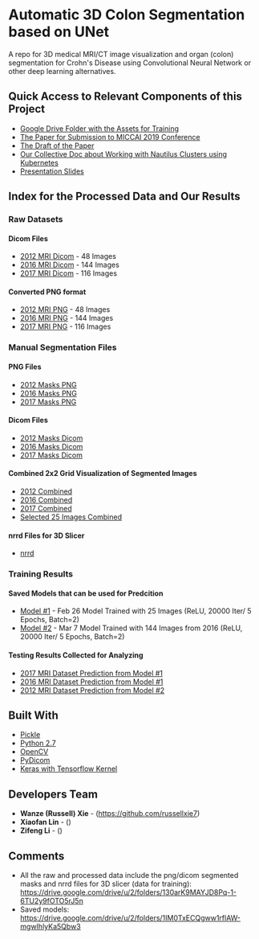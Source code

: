 # Automatic 3D Colon Segmentation based on UNet
A repo for 3D medical MRI/CT image visualization and organ (colon) segmentation for Crohn's Disease using Convolutional Neural Network or other deep learning alternatives.


## Quick Access to Relevant Components of this Project

* [Google Drive Folder with the Assets for Training](https://drive.google.com/drive/folders/1AunUYgQ-9ka_B1l2Z9-GuUamAn2uUq7t?usp=sharing)
* [The Paper for Submission to MICCAI 2019 Conference](https://github.com/RussellXie7/MICCAI_paper)
* [The Draft of the Paper](https://docs.google.com/document/d/16d-X6lfZZc0LoPJfryGSZ4GqFKdjigIY51ZcC7QM45A/edit?usp=sharing)
* [Our Collective Doc about Working with Nautilus Clusters using Kubernetes](https://docs.google.com/document/d/1wqA_Z3cJzHDX2bTvzgSnVFPjCa8qKwpf5X6XLIMTaA8/edit?usp=sharing)
* [Presentation Slides](https://docs.google.com/presentation/d/16SVB5gvhoe-OGjmxUGqrrv-eT7HzAeizTpWoNYDJ4K8/edit?usp=sharing)


## Index for the Processed Data and Our Results

### Raw Datasets

#### Dicom Files
* [2012 MRI Dicom](https://drive.google.com/drive/u/1/folders/1Kq7pXDYBLuK2zVMTtTEroSwaY6LOsCH0) - 48 Images
* [2016 MRI Dicom](https://drive.google.com/drive/u/1/folders/1MQy0XIcm3zMOGPrtAOMIP2femiwhx4Ao) - 144 Images
* [2017 MRI Dicom](https://drive.google.com/drive/u/1/folders/1R3mjU86Nw_y7GGZ5j-YOubvHhVLMjSv9) - 116 Images

#### Converted PNG format
* [2012 MRI PNG](https://drive.google.com/drive/u/1/folders/1BP3lO0is7fqsVdWUr-yHg0b7d26I38Ac) - 48 Images
* [2016 MRI PNG](https://drive.google.com/drive/u/1/folders/1W5HFdBuPE9ucsEvVmdiC-E0e5p0QsZz7) - 144 Images
* [2017 MRI PNG](https://drive.google.com/drive/u/1/folders/1NhWQKBejSiJ1DWqMHefPIQiAINrDlDSH) - 116 Images

### Manual Segmentation Files

#### PNG Files
* [2012 Masks PNG]()
* [2016 Masks PNG](https://drive.google.com/drive/u/1/folders/1Tgd3OwXcL8Erp9fQAyz-D9A2-NEfqcgf)
* [2017 Masks PNG](https://drive.google.com/drive/u/1/folders/1xMdJ8vO1qOpOWRR9ravVpbH1LYP4A1bD)

#### Dicom Files
* [2012 Masks Dicom]()
* [2016 Masks Dicom](https://drive.google.com/drive/u/1/folders/1MHpbgCqto8iGzksbB66NxaYhg6rPB9oJ)
* [2017 Masks Dicom](https://drive.google.com/drive/u/1/folders/1JaKEdTkDP0C4a2AphwgbDs9qzDqskfoR)

#### Combined 2x2 Grid Visualization of Segmented Images
* [2012 Combined]()
* [2016 Combined](https://drive.google.com/drive/u/1/folders/1zibkm0_HktcdjGxqnA6h6jTfjK6qwb4_)
* [2017 Combined]()
* [Selected 25 Images Combined](https://drive.google.com/drive/u/1/folders/1zNEMqfPvCgKSDwcj-tUs9JD6uhPcTAVz)

#### nrrd Files for 3D Slicer
* [nrrd](https://drive.google.com/drive/u/1/folders/1U2Krl-tfqSd0kjTMWnLRWDKztoHZ3goP)


### Training Results

#### Saved Models that can be used for Predcition
* [Model #1](https://drive.google.com/drive/u/1/folders/1mU3aCjdGDIylqHM6U9BUqbO-p1tcOw6T) - Feb 26 Model Trained with 25 Images (ReLU, 20000 Iter/ 5 Epochs, Batch=2)
* [Model #2](https://drive.google.com/drive/u/1/folders/1xyu-3f6h6aPIVuOJzzmU_2yinqSZ6qQr) - Mar 7 Model Trained with 144 Images from 2016 (ReLU, 20000 Iter/ 5 Epochs, Batch=2)

#### Testing Results Collected for Analyzing
* [2017 MRI Dataset Prediction from Model #1](https://drive.google.com/drive/u/1/folders/1-e7w-HwYfVcwk5QmryMLBjPyRZ2ExZ_m)
* [2016 MRI Dataset Prediction from Model #1]()
* [2012 MRI Dataset Prediction from Model #2]()

## Built With

* [Pickle](https://docs.python.org/3/library/pickle.html)
* [Python 2.7](https://www.python.org/)
* [OpenCV](https://opencv.org/)
* [PyDicom](https://pydicom.github.io/pydicom/stable/index.html)
* [Keras with Tensorflow Kernel]()


## Developers Team

* **Wanze (Russell) Xie** - (https://github.com/russellxie7)
* **Xiaofan Lin** - ()
* **Zifeng Li** - ()


## Comments

* All the raw and processed data include the png/dicom segmented masks and nrrd files for 3D slicer (data for training): https://drive.google.com/drive/u/2/folders/130arK9MAYJD8Pq-1-6TU2y9fOTO5rJ5n
* Saved models: https://drive.google.com/drive/u/2/folders/1IM0TxECQgww1rflAW-mgwIhlyKa5Qbw3
